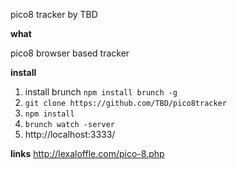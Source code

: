pico8 tracker by TBD

**what**

pico8 browser based tracker

**install**

1. install brunch `npm install brunch -g`
2. `git clone https://github.com/TBD/pico8tracker`
3. `npm install`
4. `brunch watch -server`
5. http://localhost:3333/


**links**
http://lexaloffle.com/pico-8.php
